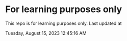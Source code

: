 # For learning purposes only
This repo is for learning purposes only.
Last updated at

Tuesday, August 15, 2023 12:45:16 AM

